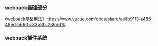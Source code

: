 ### webpack基础部分
《webpack基础用法》https://www.yuque.com/docs/share/ae8b91f3-a486-48ed-b660-a83b30a236d6?#

### webpack插件系统